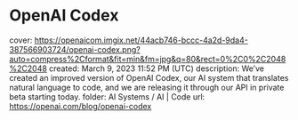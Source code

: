 # OpenAI Codex

cover: https://openaicom.imgix.net/44acb746-bccc-4a2d-9da4-387566903724/openai-codex.png?auto=compress%2Cformat&fit=min&fm=jpg&q=80&rect=0%2C0%2C2048%2C2048
created: March 9, 2023 11:52 PM (UTC)
description: We’ve created an improved version of OpenAI Codex, our AI system that translates natural language to code, and we are releasing it through our API in private beta starting today.
folder: AI Systems / AI | Code
url: https://openai.com/blog/openai-codex